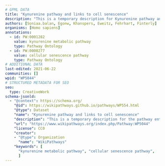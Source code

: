 ```yaml
---
# GPML DATA
title: "Kynurenine pathway and links to cell senescence"
description: "This is a temporary description for Kynurenine pathway and links to cell senescence"
authors: [Soniaa.balan, Egonw, Khanspers, Eweitz, Fehrhart, Finterly]
organisms: [Homo sapiens]
annotations:
  - id: PW:0001282
    value: kynurenine metabolic pathway
    type: Pathway Ontology
  - id: PW:0000277
    value: cellular senescence pathway
    type: Pathway Ontology
# ADDITIONAL DATA
last-edited: 2021-06-22
communities: []
wpid: "WP5044"
# STRUCTURED METADATA FOR SEO
seo:
  type: CreativeWork
schema-jsonld:
  - "@context": https://schema.org/
    "@id": https://wikipathways.github.io/pathways/WP554.html
    "@type": Dataset
    "name": "Kynurenine pathway and links to cell senescence"
    "description": "This is a temporary description for the pathway entitled: Kynurenine pathway and links to cell senescence"
    "url": "https://www.wikipathways.org/index.php/Pathway:WP5044"
    "license": CC0
    "creator":
    - "@type": Organization
      "name": "WikiPathways"
    "keywords": [
      "kynurenine metabolic pathway", "cellular senescence pathway",
      ]
---
```


